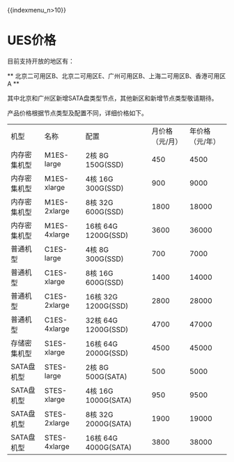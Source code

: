 {{indexmenu_n>10}}

# UES价格

目前支持开放的地区有：

\*\* 北京二可用区B、北京二可用区E、广州可用区B、上海二可用区B、香港可用区A \*\*

其中北京和广州区新增SATA盘类型节点，其他新区和新增节点类型敬请期待。

产品价格根据节点类型及配置不同，详细价格如下。

|         |              |                     |          |          |
| ------- | ------------ | ------------------- | -------- | -------- |
| 机型      | 名称           | 配置                  | 月价格（元/月） | 年价格（元/年） |
| 内存密集机型  | M1ES-large   | 2核 8G 150G(SSD)     | 450      | 4500     |
| 内存密集机型  | M1ES-xlarge  | 4核 16G 300G(SSD)    | 900      | 9000     |
| 内存密集机型  | M1ES-2xlarge | 8核 32G 600G(SSD)    | 1800     | 18000    |
| 内存密集机型  | M1ES-4xlarge | 16核 64G 1200G(SSD)  | 3600     | 36000    |
| 普通机型    | C1ES-large   | 4核 8G 300G(SSD)     | 700      | 7000     |
| 普通机型    | C1ES-xlarge  | 8核 16G 600G(SSD)    | 1400     | 14000    |
| 普通机型    | C1ES-2xlarge | 16核 32G 1200G(SSD)  | 2800     | 28000    |
| 普通机型    | C1ES-4xlarge | 32核 64G 1200G(SSD)  | 4700     | 47000    |
| 存储密集机型  | S1ES-xlarge  | 16核 64G 2000G(SSD)  | 4500     | 45000    |
| SATA盘机型 | STES-large   | 2核 8G 500G(SATA)    | 500      | 5000     |
| SATA盘机型 | STES-xlarge  | 4核 16G 1000G(SATA)  | 950      | 9500     |
| SATA盘机型 | STES-2xlarge | 8核 32G 2000G(SATA)  | 1900     | 19000    |
| SATA盘机型 | STES-4xlarge | 16核 64G 4000G(SATA) | 3800     | 38000    |

